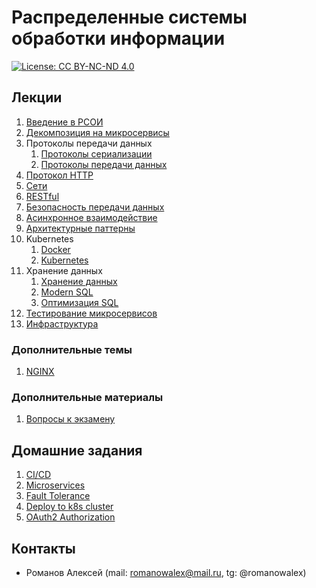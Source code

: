 # Распределенные системы обработки информации

[![License: CC BY-NC-ND 4.0](https://img.shields.io/badge/License-CC%20BY--NC--ND%204.0-lightgrey.svg)](https://creativecommons.org/licenses/by-nc-nd/4.0/)

## Лекции

1. [Введение в РСОИ](/введение%20в%20рсои)
2. [Декомпозиция на микросервисы](/decompose_into_microservices)
3. Протоколы передачи данных
    1. [Протоколы сериализации](/протоколы%20передачи%20данных/serialization.md)
    2. [Протоколы передачи данных](/протоколы%20передачи%20данных/protocols.md)
4. [Протокол HTTP](/протокол%20http)
5. [Сети](/сети)
6. [RESTful](/restful)
7. [Безопасность передачи данных](/безопасность%20передачи%20данных)
8. [Асинхронное взаимодействие](/асинхронное%20взаимодействие)
9. [Архитектурные паттерны](/архитектурные%20паттерны)
10. Kubernetes
    1. [Docker](/kubernetes/docker.md)
    2. [Kubernetes](/kubernetes/kubernetes.md)
11. Хранение данных
    1. [Хранение данных](/хранение%20данных/databases.md)
    2. [Modern SQL](/хранение%20данных/sql.md)
    3. [Оптимизация SQL](/хранение%20данных/optimization.md)
12. [Тестирование микросервисов](/тестирование)
13. [Инфраструктура](/инфраструктура)

### Дополнительные темы

1. [NGINX](/nginx)

### Дополнительные материалы

1. [Вопросы к экзамену](/экзамен)

## Домашние задания

1. [CI/CD](https://github.com/bmstu-rsoi/lab1-template)
2. [Microservices](https://github.com/bmstu-rsoi/lab2-template)
3. [Fault Tolerance](https://github.com/bmstu-rsoi/lab3-template)
4. [Deploy to k8s cluster](https://github.com/bmstu-rsoi/lab4-template)
5. [OAuth2 Authorization](https://github.com/bmstu-rsoi/lab5-template)

## Контакты

* Романов Алексей (mail: romanowalex@mail.ru, tg: @romanowalex)
